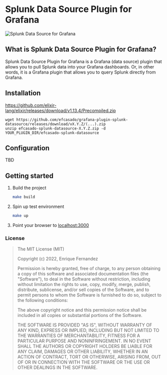 # Splunk Data Source Plugin for Grafana

![Splunk Data Source for Grafana](https://github.com/efcasado/grafana-plugin-splunk-datasource/actions/workflows/ci.yml/badge.svg?branch=main)


## What is Splunk Data Source Plugin for Grafana?

Splunk Data Source Plugin for Grafana is a Grafana (data source) plugin that
allows you to pull Splunk data into your Grafana dashboards. Or, in other words,
it is a Grafana plugin that allows you to query Splunk directly from Grafana.


## Installation

https://github.com/elixir-lang/elixir/releases/download/v1.13.4/Precompiled.zip

```
wget https://github.com/efcasado/grafana-plugin-splunk-datasource/releases/download/vX.Y.Z/(...).zip
unzip efcasado-splunk-datasource-X.Y.Z.zip -d YOUR_PLUGIN_DIR/efcasado-splunk-datasource
```

## Configuration

TBD


## Getting started

1. Build the project

   ```bash
   make build
   ```

2. Spin up test environment

   ```bash
   make up
   ```

3. Point your browser to [localhost:3000](http://localhost:3000)


### License

> The MIT License (MIT)
>
> Copyright (c) 2022, Enrique Fernandez
>
> Permission is hereby granted, free of charge, to any person obtaining a copy
> of this software and associated documentation files (the "Software"), to deal
> in the Software without restriction, including without limitation the rights
> to use, copy, modify, merge, publish, distribute, sublicense, and/or sell
> copies of the Software, and to permit persons to whom the Software is
> furnished to do so, subject to the following conditions:
>
> The above copyright notice and this permission notice shall be included in
> all copies or substantial portions of the Software.
>
> THE SOFTWARE IS PROVIDED "AS IS", WITHOUT WARRANTY OF ANY KIND, EXPRESS OR
> IMPLIED, INCLUDING BUT NOT LIMITED TO THE WARRANTIES OF MERCHANTABILITY,
> FITNESS FOR A PARTICULAR PURPOSE AND NONINFRINGEMENT. IN NO EVENT SHALL THE
> AUTHORS OR COPYRIGHT HOLDERS BE LIABLE FOR ANY CLAIM, DAMAGES OR OTHER
> LIABILITY, WHETHER IN AN ACTION OF CONTRACT, TORT OR OTHERWISE, ARISING FROM,
> OUT OF OR IN CONNECTION WITH THE SOFTWARE OR THE USE OR OTHER DEALINGS IN
> THE SOFTWARE.
